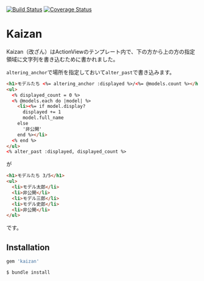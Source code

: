 [![Build Status](https://travis-ci.org/mmmpa/kaizan.svg)](https://travis-ci.org/mmmpa/kaizan)
[![Coverage Status](https://coveralls.io/repos/mmmpa/kaizan/badge.svg?branch=master)](https://coveralls.io/r/mmmpa/kaizan?branch=master)

# Kaizan

Kaizan（改ざん）はActionViewのテンプレート内で、下の方から上の方の指定領域に文字列を書き込むために書かれました。

`altering_anchor`で場所を指定しておいて`alter_past`で書き込みます。

```html
<h1>モデルたち <%= altering_anchor :displayed %>/<%= @models.count %></h1>
<ul>
  <% displayed_count = 0 %>
  <% @models.each do |model| %>
    <li><%= if model.display?
      displayed += 1
      model.full_name
    else
      '非公開'
    end %></li>
  <% end %>
</ul>
<% alter_past :displayed, displayed_count %>
```
が
```html
<h1>モデルたち 3/5</h1>
<ul>
  <li>モデル太郎</li>
  <li>非公開</li>
  <li>モデル三郎</li>
  <li>モデル史郎</li>
  <li>非公開</li>
</ul>
```
です。

## Installation

```ruby
gem 'kaizan'
```

    $ bundle install
